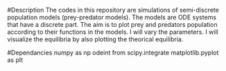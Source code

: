 #Description
The codes in this repository are simulations of semi-discrete population models (prey-predator models).
The models are ODE systems that have a discrete part.
The aim is to plot prey and predators population according to their functions in the models.
I will vary the parameters.
I will visualize the equilibria by also plotting the theorical equilibria.

#Dependancies
numpy as np
odeint from scipy.integrate
matplotlib.pyplot as plt